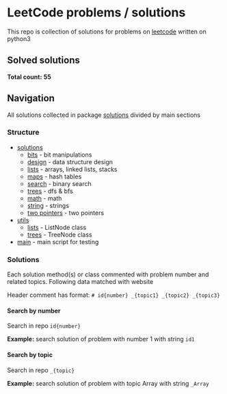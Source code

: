 # LeetCode problems / solutions

This repo is collection of solutions for problems 
on [leetcode](https://leetcode.com/problemset/all/) 
written on python3

## Solved solutions

**Total count:** **55**

## Navigation

All solutions collected in package [solutions](solutions)
divided by main sections

### Structure

* [solutions](solutions)
    * [bits](solutions/bits) - bit manipulations
    * [design](solutions/design) - data structure design
    * [lists](solutions/lists) - arrays, linked lists, 
    stacks
    * [maps](solutions/maps) - hash tables
    * [search](solutions/search) - binary search
    * [trees](solutions/trees) - dfs & bfs
    * [math](solutions/math.py) - math
    * [string](solutions/string.py) - strings
    * [two pointers](solutions/twopointers.py) - two 
    pointers
* [utils](utils)
    * [lists](utils/lists.py) - ListNode class
    * [trees](utils/trees.py) - TreeNode class
* [main](main.py) - main script for testing

### Solutions

Each solution method(s) or class commented 
with problem number and related topics. Following data
matched with website

Header comment has format: 
`# id{number} _{topic1} _{topic2} _{topic3}`

#### Search by number

Search in repo `id{number}`

**Example:** search solution of problem with number 1 
with string `id1`

#### Search by topic

Search in repo `_{topic}`

**Example:** search solution of problem with topic Array
with string `_Array`
